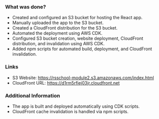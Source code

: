 

### What was done?
- Created and configured an S3 bucket for hosting the React app.
- Manually uploaded the app to the S3 bucket.
- Created a CloudFront distribution for the S3 bucket.
- Automated the deployment using AWS CDK.
- Configured S3 bucket creation, website deployment, CloudFront distribution, and invalidation using AWS CDK.
- Added npm scripts for automated build, deployment, and CloudFront invalidation.

### Links
- S3 Website: https://rsschool-module2.s3.amazonaws.com/index.html
- CloudFront URL: https://d1rm5rfiej03jr.cloudfront.net

### Additional Information
- The app is built and deployed automatically using CDK scripts.
- CloudFront cache invalidation is handled via npm scripts.
